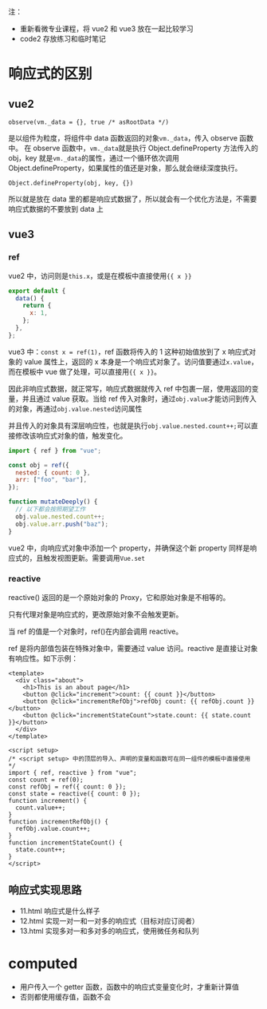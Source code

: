 注：

- 重新看微专业课程，将 vue2 和 vue3 放在一起比较学习
- code2 存放练习和临时笔记

# 响应式的区别

## vue2

`observe(vm._data = {}, true /* asRootData */)`

是以组件为粒度，将组件中 data 函数返回的对象`vm._data`，传入 observe 函数中。
在 observe 函数中，`vm._data`就是执行 Object.defineProperty 方法传入的 obj，key 就是`vm._data`的属性，通过一个循环依次调用 Object.defineProperty，如果属性的值还是对象，那么就会继续深度执行。

`Object.defineProperty(obj, key, {})`

所以就是放在 data 里的都是响应式数据了，所以就会有一个优化方法是，不需要响应式数据的不要放到 data 上

## vue3

### ref

vue2 中，访问则是`this.x`，或是在模板中直接使用`{{ x }}`

```js
export default {
  data() {
    return {
      x: 1,
    };
  },
};
```

vue3 中：`const x = ref(1)`，ref 函数将传入的 1 这种初始值放到了 x 响应式对象的 value 属性上，返回的 x 本身是一个响应式对象了。访问值要通过`x.value`，而在模板中 vue 做了处理，可以直接用`{{ x }}`。

因此非响应式数据，就正常写，响应式数据就传入 ref 中包裹一层，使用返回的变量，并且通过 value 获取。当给 ref 传入对象时，通过`obj.value`才能访问到传入的对象，再通过`obj.value.nested`访问属性

并且传入的对象具有深层响应性，也就是执行`obj.value.nested.count++;`可以直接修改该响应式对象的值，触发变化。

```js
import { ref } from "vue";

const obj = ref({
  nested: { count: 0 },
  arr: ["foo", "bar"],
});

function mutateDeeply() {
  // 以下都会按照期望工作
  obj.value.nested.count++;
  obj.value.arr.push("baz");
}
```

vue2 中，向响应式对象中添加一个 property，并确保这个新 property 同样是响应式的，且触发视图更新。需要调用`Vue.set`

### reactive

reactive() 返回的是一个原始对象的 Proxy，它和原始对象是不相等的。

只有代理对象是响应式的，更改原始对象不会触发更新。

当 ref 的值是一个对象时，ref()在内部会调用 reactive。

ref 是将内部值包装在特殊对象中，需要通过 value 访问。reactive 是直接让对象有响应性。如下示例：

```vue
<template>
  <div class="about">
    <h1>This is an about page</h1>
    <button @click="increment">count: {{ count }}</button>
    <button @click="incrementRefObj">refObj count: {{ refObj.count }}</button>
    <button @click="incrementStateCount">state.count: {{ state.count }}</button>
  </div>
</template>

<script setup>
/* <script setup> 中的顶层的导入、声明的变量和函数可在同一组件的模板中直接使用 */
import { ref, reactive } from "vue";
const count = ref(0);
const refObj = ref({ count: 0 });
const state = reactive({ count: 0 });
function increment() {
  count.value++;
}
function incrementRefObj() {
  refObj.value.count++;
}
function incrementStateCount() {
  state.count++;
}
</script>
```

## 响应式实现思路

- 11.html 响应式是什么样子
- 12.html 实现一对一和一对多的响应式（目标对应订阅者）
- 13.html 实现多对一和多对多的响应式，使用微任务和队列

# computed

- 用户传入一个 getter 函数，函数中的响应式变量变化时，才重新计算值
- 否则都使用缓存值，函数不会
